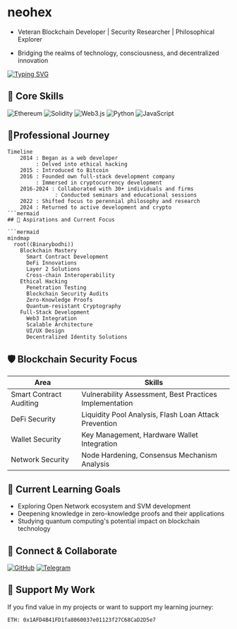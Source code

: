 # neohex

- Veteran Blockchain Developer | Security Researcher | Philosophical Explorer

- Bridging the realms of technology, consciousness, and decentralized innovation

[![Typing SVG](https://readme-typing-svg.herokuapp.com?font=Fira+Code&pause=1000&color=00F7C3&center=true&vCenter=true&width=435&lines=Exploring+the+Blockchain+Frontier;Securing+the+Digital+Realm;Innovating+for+the+Future)](https://git.io/typing-svg)

## 🧬 Core Skills

![Ethereum](https://img.shields.io/badge/Ethereum-3C3C3D?style=for-the-badge&logo=Ethereum&logoColor=white)
![Solidity](https://img.shields.io/badge/Solidity-%23363636.svg?style=for-the-badge&logo=solidity&logoColor=white)
![Web3.js](https://img.shields.io/badge/web3.js-F16822?style=for-the-badge&logo=web3.js&logoColor=white)
![Python](https://img.shields.io/badge/python-3670A0?style=for-the-badge&logo=python&logoColor=ffdd54)
![JavaScript](https://img.shields.io/badge/javascript-%23323330.svg?style=for-the-badge&logo=javascript&logoColor=%23F7DF1E)

## 🌠Professional Journey
```mermaid
Timeline
    2014 : Began as a web developer
         : Delved into ethical hacking
    2015 : Introduced to Bitcoin
    2016 : Founded own full-stack development company
         : Immersed in cryptocurrency development
    2016-2024 : Collaborated with 30+ individuals and firms
               : Conducted seminars and educational sessions
    2022 : Shifted focus to perennial philosophy and research
    2024 : Returned to active development and crypto
```mermaid
## 🌠 Aspirations and Current Focus

```mermaid
mindmap
  root((Binarybodhi))
    Blockchain Mastery
      Smart Contract Development
      DeFi Innovations
      Layer 2 Solutions
      Cross-chain Interoperability
    Ethical Hacking
      Penetration Testing
      Blockchain Security Audits
      Zero-Knowledge Proofs
      Quantum-resistant Cryptography
    Full-Stack Development
      Web3 Integration
      Scalable Architecture
      UI/UX Design
      Decentralized Identity Solutions
```

## 🛡️ Blockchain Security Focus
| Area | Skills |
|------|--------|
| Smart Contract Auditing | Vulnerability Assessment, Best Practices Implementation |
| DeFi Security | Liquidity Pool Analysis, Flash Loan Attack Prevention |
| Wallet Security | Key Management, Hardware Wallet Integration |
| Network Security | Node Hardening, Consensus Mechanism Analysis |

## 🌱 Current Learning Goals
- Exploring Open Network ecosystem and SVM development
- Deepening knowledge in zero-knowledge proofs and their applications
- Studying quantum computing's potential impact on blockchain technology

## 🤝 Connect & Collaborate

[![GitHub](https://img.shields.io/badge/github-%23121011.svg?style=for-the-badge&logo=github&logoColor=white)](https://github.com/0xneox)
[![Telegram](https://img.shields.io/badge/Telegram-2CA5E0?style=for-the-badge&logo=telegram&logoColor=white)](https://t.me/binarybodhi)

## 💖 Support My Work

If you find value in my projects or want to support my learning journey:

```
ETH: 0x1AFD4B41FD1fa8060037e01123f27C68CaD2D5e7
```
